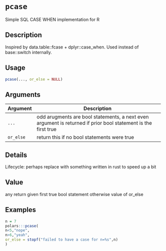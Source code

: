 # `pcase`

Simple SQL CASE WHEN implementation for R


## Description

Inspired by data.table::fcase + dplyr::case_when.
 Used instead of base::switch internally.


## Usage

```r
pcase(..., or_else = NULL)
```


## Arguments

Argument      |Description
------------- |----------------
`...`     |     odd arugments are bool statements, a next even argument is returned if prior bool statement is the first true
`or_else`     |     return this if no bool statements were true


## Details

Lifecycle: perhaps replace with something written in rust to speed up a bit


## Value

any return given first true bool statement otherwise value of or_else


## Examples

```r
n = 7
polars:::pcase(
n<5,"nope",
n>6,"yeah",
or_else = stopf("failed to have a case for n=%s",n)
)
```


